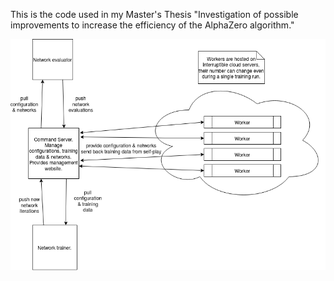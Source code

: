 This is the code used in my Master's Thesis "Investigation of possible improvements to increase the efficiency of the AlphaZero algorithm."

![Architecture overview](x0_framework_overview.png)